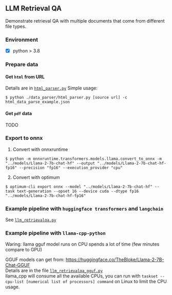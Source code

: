## LLM Retrieval QA

Demonstrate retrieval QA with multiple documents that come from different file types.

### Environment
- [x] python > 3.8

### Prepare data
#### Get `html` from URL

Details are in [`html_parser.py`](https://github.com/kaoyuching/llm_retrieval_qa/blob/master/data_parser/html_parser.py)
Simple usage:

```=shell
$ python ./data_parser/html_parser.py [source url] -c html_data_parse_example.json
```

#### Get `pdf` data
TODO

### Export to onnx

1. Convert with onnxruntime

```=shell
$ python -m onnxruntime.transformers.models.llama.convert_to_onnx -m "../models/Llama-2-7b-chat-hf" --output "../models/Llama-2-7b-chat-hf-fp16" --precision "fp16" --execution_provider "cpu"
```

2. Convert with optimum

```=shell
$ optimum-cli export onnx --model "../models/Llama-2-7b-chat-hf" --task text-generation --opset 16 --device cuda --dtype fp16 "../models/Llama-2-7b-chat-hf-fp16"
```


### Example pipeline with `huggingface transformers` and `langchain`
See [`llm_retrievalqa.py`](https://github.com/kaoyuching/llm_retrieval_qa/blob/master/llm_retrievalqa.py)


### Example pipeline with `llama-cpp-python`
Waring: llama gguf model runs on CPU spends a lot of time (few minutes compare to GPU)

GGUF models can get from: https://huggingface.co/TheBloke/Llama-2-7B-Chat-GGUF  
Details are in the file [`llm_retrievalqa_gguf.py`](https://github.com/kaoyuching/llm_retrieval_qa/blob/master/llm_retrievalqa_gguf.py)  
llama_cpp will consume all the available CPUs, you can run with `taskset --cpu-list [numerical list of processors] command` on Linux to limit the CPU usage.
